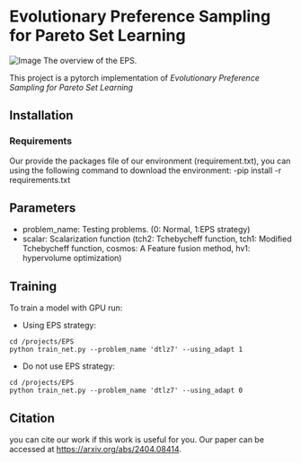 # Evolutionary Preference Sampling for Pareto Set Learning
![Image](./images/eps.png)
The overview of the EPS.

This project is a pytorch implementation of *Evolutionary Preference Sampling for Pareto Set Learning*  
## Installation
### Requirements
Our provide the packages file of our environment (requirement.txt), you can using the following command to download the environment:
  -pip install -r requirements.txt
## Parameters
- problem_name: Testing problems. (0: Normal, 1:EPS strategy)
- scalar: Scalarization function (tch2: Tchebycheff function, tch1: Modified Tchebycheff function, cosmos: A Feature fusion method, hv1: hypervolume optimization)
## Training
To train a model with GPU run:
- Using EPS strategy:
```
cd /projects/EPS
python train_net.py --problem_name 'dtlz7' --using_adapt 1
```
- Do not use EPS strategy:
```
cd /projects/EPS
python train_net.py --problem_name 'dtlz7' --using_adapt 0
```
## Citation

you can cite our work if this work is useful for you.
Our paper can be accessed at https://arxiv.org/abs/2404.08414.
